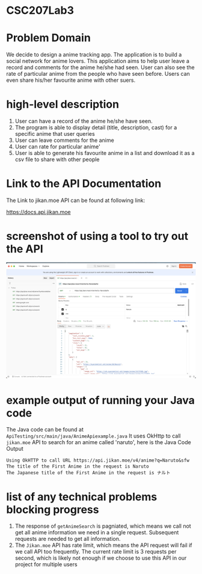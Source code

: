 # CSC207Lab3

# Problem Domain
We decide to design a anime tracking app. The application is to build a social network for anime lovers.
This application aims to help user leave a record and comments for the anime he/she had seen.
User can also see the rate of particular anime from the people who have seen before. Users can even share his/her favourite anime with other suers. 

# high-level description
1. User can have a record of the anime he/she have seen.
2. The program is able to display detail (title, description, cast) for a specific anime that user queries
3. User can leave comments for the anime
4. User can rate for particular anime'
5. User is able to generate his favourite anime in a list and download it as a csv file to share with other people

# Link to the API Documentation
The Link to jikan.moe API can be found at following link:

https://docs.api.jikan.moe

#  screenshot of using a tool to try out the API

![Test API in Postman](ApiTesting.png)

# example output of running your Java code 
The Java code can be found at `ApiTesting/src/main/java/AnimeApiexample.java`
It uses OkHttp to call `jikan.moe` API to search for an anime called 'naruto', here is the Java Code Output

```
Using OkHTTP to call URL https://api.jikan.moe/v4/anime?q=Naruto&sfw
The title of the First Anime in the request is Naruto
The Japanese title of the First Anime in the request is ナルト
```

# list of any technical problems blocking progress

1. The response of  `getAnimeSearch` is pagniated, which means we call not get all anime information we need in a single request. Subsequent requests are needed to get all information.
2. The `Jikan.moe` API has rate limit, which means the API request will fail if we call API too frequently. The current rate limit is 3 requests per second, which is likely not enough if we choose to use this API in our project for multiple users 